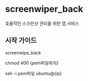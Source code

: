 # screenwiper_back
효율적인 스크린샷 관리를 위한 앱 서비스

## 시작 가이드
screenwipe_back

chmod 400 {pem파일위치}

ssh -i pem파일 ubuntu@{ip}
